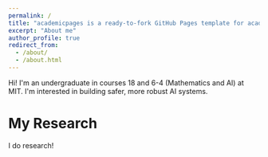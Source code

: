 ```yaml
---
permalink: /
title: "academicpages is a ready-to-fork GitHub Pages template for academic personal websites"
excerpt: "About me"
author_profile: true
redirect_from: 
  - /about/
  - /about.html
---
```


Hi! I'm an undergraduate in courses 18 and 6-4 (Mathematics and AI) at MIT. I'm interested in building safer, more robust AI systems. 

My Research
======

I do research!


